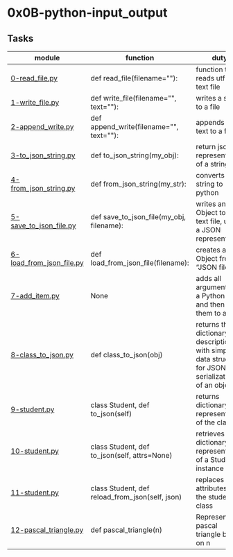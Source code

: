 # 0x0B-python-input_output



## Tasks
| module | function | duty |
| ------ | -------- | ---- |
| [0-read_file.py](0-read_file.py) | def read_file(filename=""): | function that reads utf-8 text file |
| [1-write_file.py](1-write_file.py) | def write_file(filename="", text=""): | writes a string to a file |
| [2-append_write.py](2-append_write.py) | def append_write(filename="", text=""): | appends a text to a file |
| [3-to_json_string.py](3-to_json_string.py) | def to_json_string(my_obj): | return json representation of a string |
| [4-from_json_string.py](4-from_json_string.py) | def from_json_string(my_str): | converts json string to python |
| [5-save_to_json_file.py](5-save_to_json_file.py) | def save_to_json_file(my_obj, filename): | writes an Object to a text file, using a JSON representation |
| [6-load_from_json_file.py](6-load_from_json_file.py) | def load_from_json_file(filename): | creates an Object from a “JSON file” |
| [7-add_item.py](7-add_item.py) | None | adds all arguments to a Python list, and then save them to a file |
| [8-class_to_json.py](8-class_to_json.py) | def class_to_json(obj) | returns the dictionary description with simple data structure for JSON serialization of an object |
| [9-student.py](9-student.py) | class Student, def to_json(self) | returns dictionary representation of the class |
| [10-student.py](10-student.py) | class Student, def to_json(self, attrs=None) | retrieves a dictionary representation of a Student instance |
| [11-student.py](11-student.py) | class Student, def reload_from_json(self, json) | replaces all attributes of the student class |
| [12-pascal_triangle.py](12-pascal_triangle.py) | def pascal_triangle(n) | Represents pascal triangle based on n |